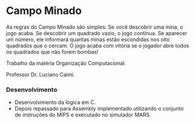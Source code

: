 # Campo Minado

<p>As regras do Campo Minado são simples: Se você descobrir uma mina, o jogo acaba. Se descobrir um quadrado vazio, o jogo continua. Se aparecer um número, ele informará quantas minas estão escondidas nos oito quadrados que o cercam. O jogo acaba com vitória se o jogador abre todos os quadrados que não forem bombas!</p>

<p>Trabalho da matéria Organização Computacional. </p>
<p>Professor Dr. Luciano Caimi.</p>

<h3>Desenvolvimento</h3>

- Desenvolvimento da lógica em C.
- Depois repassado para Assembly implementado utilizando o conjunto de instruções do MIPS e
executado no simulador MARS.
